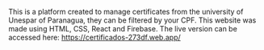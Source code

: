 This is a platform created to manage certificates from the university of Unespar of Paranagua, they can be filtered by your CPF. This website was made using HTML, CSS, React and Firebase. The live version can be accessed here: https://certificados-273df.web.app/
